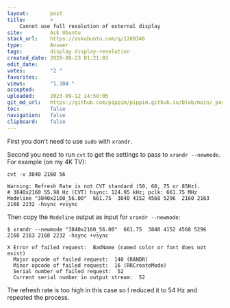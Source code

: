 ```yaml
---
layout:       post
title:        >
    Cannot use full resolution of external display
site:         Ask Ubuntu
stack_url:    https://askubuntu.com/q/1269346
type:         Answer
tags:         display display-resolution
created_date: 2020-08-23 01:21:03
edit_date:    
votes:        "2 "
favorites:    
views:        "1,384 "
accepted:     
uploaded:     2023-09-12 14:58:05
git_md_url:   https://github.com/pippim/pippim.github.io/blob/main/_posts/2020/2020-08-23-Cannot-use-full-resolution-of-external-display.md
toc:          false
navigation:   false
clipboard:    false
---
```


First you don't need to use `sudo` with `xrandr`.

Second you need to run `cvt` to get the settings to pass to `xrandr --newmode`. For example (on my 4K TV):

``` 
cvt -v 3840 2160 56

Warning: Refresh Rate is not CVT standard (50, 60, 75 or 85Hz).
# 3840x2160 55.98 Hz (CVT) hsync: 124.95 kHz; pclk: 661.75 MHz
Modeline "3840x2160_56.00"  661.75  3840 4152 4568 5296  2160 2163 2168 2232 -hsync +vsync
```
Then copy the `Modeline` output as input for `xrandr --newmode`:

``` 
$ xrandr --newmode "3840x2160_56.00"  661.75  3840 4152 4568 5296  2160 2163 2168 2232 -hsync +vsync

X Error of failed request:  BadName (named color or font does not exist)
  Major opcode of failed request:  140 (RANDR)
  Minor opcode of failed request:  16 (RRCreateMode)
  Serial number of failed request:  52
  Current serial number in output stream:  52
```

The refresh rate is too high in this case so I reduced it to 54 Hz and repeated the process.
